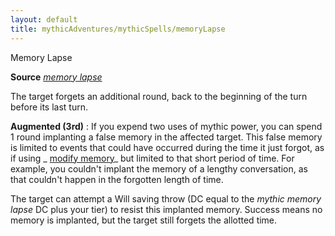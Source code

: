 ```yaml
---
layout: default
title: mythicAdventures/mythicSpells/memoryLapse
---
```

Memory Lapse

**Source** [_memory lapse_](advanced/spells/memoryLapse#_memory-lapse)

The target forgets an additional round, back to the beginning of the turn before its last turn.

**Augmented (3rd)** : If you expend two uses of mythic power, you can spend 1 round implanting a false memory in the affected target. This false memory is limited to events that could have occurred during the time it just forgot, as if using _ [modify memory](spells/modifyMemory#_modify-memory)_ but limited to that short period of time. For example, you couldn't implant the memory of a lengthy conversation, as that couldn't happen in the forgotten length of time.

The target can attempt a Will saving throw (DC equal to the _mythic memory lapse_ DC plus your tier) to resist this implanted memory. Success means no memory is implanted, but the target still forgets the allotted time.

